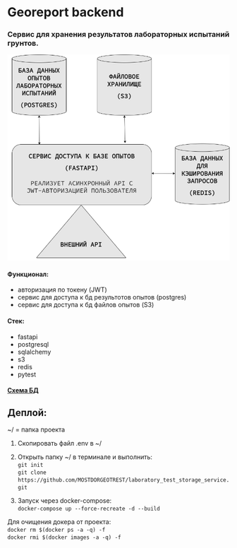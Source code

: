 # Georeport backend

### Сервис для хранения результатов лабораторных испытаний грунтов. 

![Схема](https://github.com/MOSTDORGEOTREST/laboratory_test_storage_service/blob/master/diagram.png)

#### Функционал:
* авторизация по токену (JWT)
* сервис для доступа к бд результотов опытов (postgres)
* сервис для доступа к бд файлов опытов (S3)

#### Стек:
* fastapi
* postgresql
* sqlalchemy
* s3
* redis
* pytest

#### [Схема БД](https://dbdiagram.io/d/tests-64ba6ebc02bd1c4a5e791c6c)

## Деплой:
~/ = папка проекта 

1. Скопировать файл .env в ~/
 
2. Открыть папку ~/ в терминале и выполнить:\
    `git init`\
    `git clone https://github.com/MOSTDORGEOTREST/laboratory_test_storage_service.git`

3. Запуск через docker-compose:\
    `docker-compose up --force-recreate -d --build`


Для очищения докера от проекта:\
    `docker rm $(docker ps -a -q) -f`\
    `docker rmi $(docker images -a -q) -f`


